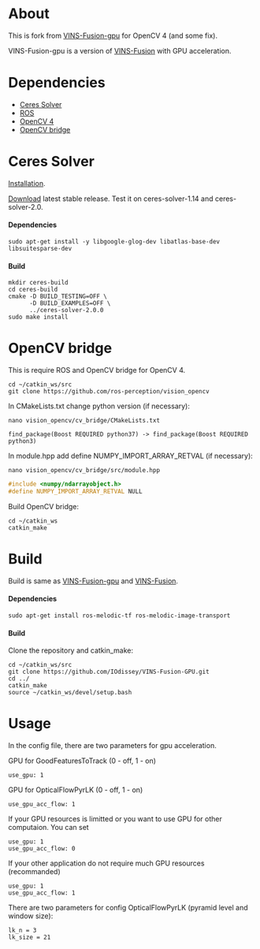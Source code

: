 # About
This is fork from [VINS-Fusion-gpu](https://github.com/pjrambo/VINS-Fusion-gpu) for OpenCV 4 (and some fix).

VINS-Fusion-gpu is a version of [VINS-Fusion](https://github.com/HKUST-Aerial-Robotics/VINS-Fusion) with GPU acceleration.


# Dependencies
- [Ceres Solver](http://ceres-solver.org/installation.html)
- [ROS](http://wiki.ros.org/ROS/Installation)
- [OpenCV 4](https://opencv.org)
- [OpenCV bridge](https://github.com/ros-perception/vision_opencv)


# Ceres Solver

[Installation](http://ceres-solver.org/installation.html).

[Download](http://ceres-solver.org/ceres-solver-2.0.0.tar.gz) latest stable release. Test it on ceres-solver-1.14 and ceres-solver-2.0.

#### Dependencies

```
sudo apt-get install -y libgoogle-glog-dev libatlas-base-dev libsuitesparse-dev
```

#### Build
```
mkdir ceres-build
cd ceres-build
cmake -D BUILD_TESTING=OFF \
      -D BUILD_EXAMPLES=OFF \
      ../ceres-solver-2.0.0
sudo make install
```

# OpenCV bridge
This is require ROS and OpenCV bridge for OpenCV 4.

```
cd ~/catkin_ws/src
git clone https://github.com/ros-perception/vision_opencv
```

In CMakeLists.txt change python version (if necessary):
```
nano vision_opencv/cv_bridge/CMakeLists.txt
```
```
find_package(Boost REQUIRED python37) -> find_package(Boost REQUIRED python3)
```

In module.hpp add define NUMPY_IMPORT_ARRAY_RETVAL (if necessary):
```
nano vision_opencv/cv_bridge/src/module.hpp
```
```cpp
#include <numpy/ndarrayobject.h>
#define NUMPY_IMPORT_ARRAY_RETVAL NULL
```

Build OpenCV bridge:
```
cd ~/catkin_ws
catkin_make
```


# Build
Build is same as [VINS-Fusion-gpu](https://github.com/pjrambo/VINS-Fusion-gpu#2-build-vins-fusion) and [VINS-Fusion](https://github.com/HKUST-Aerial-Robotics/VINS-Fusion#2-build-vins-fusion).

#### Dependencies
```
sudo apt-get install ros-melodic-tf ros-melodic-image-transport
```

#### Build
Clone the repository and catkin_make:
```
cd ~/catkin_ws/src
git clone https://github.com/IOdissey/VINS-Fusion-GPU.git
cd ../
catkin_make
source ~/catkin_ws/devel/setup.bash
```


# Usage
In the config file, there are two parameters for gpu acceleration.

GPU for GoodFeaturesToTrack (0 - off, 1 - on) 
```
use_gpu: 1
```

GPU for OpticalFlowPyrLK (0 - off, 1 - on) 
```
use_gpu_acc_flow: 1
```

If your GPU resources is limitted or you want to use GPU for other computaion. You can set
```
use_gpu: 1
use_gpu_acc_flow: 0
```

If your other application do not require much GPU resources (recommanded)
```
use_gpu: 1
use_gpu_acc_flow: 1
```

There are two parameters for config OpticalFlowPyrLK (pyramid level and window size):
```
lk_n = 3
lk_size = 21
```
